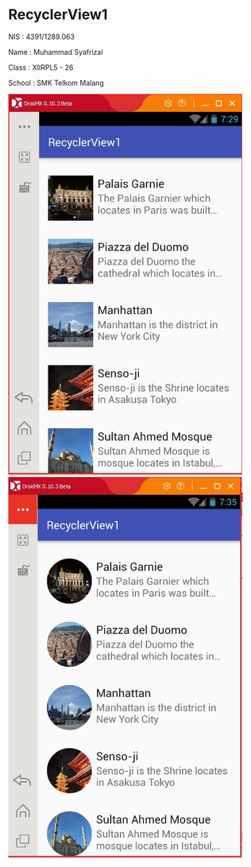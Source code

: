 # RecyclerView1

NIS : 4391/1289.063

Name : Muhammad Syafrizal

Class : XIIRPL5 - 26

School : SMK Telkom Malang


![alt tag](https://github.com/ikaru19/RecyclerView1/blob/master/1.JPG)
![alt tag](https://github.com/ikaru19/RecyclerView1/blob/master/2.JPG)
